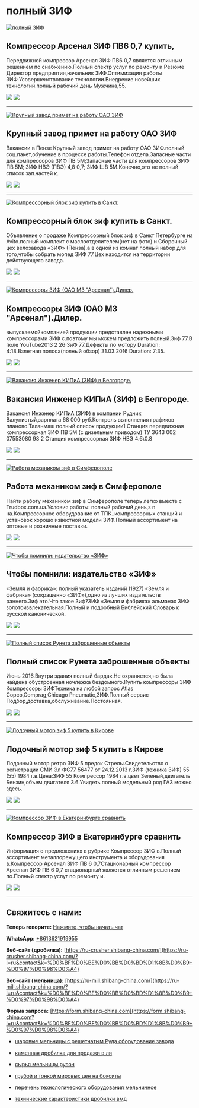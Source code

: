 # полный ЗИФ

<a href="https://swt.shibang-china.com/?l=ru&img&k=%D0%BF%D0%BE%D0%BB%D0%BD%D1%8B%D0%B9+%D0%97%D0%98%D0%A4" target="_blank">![полный ЗИФ](http://static.shibang-china.com/all-800x300/219.jpg)</a>

## Компрессор Арсенал ЗИФ ПВ6 0,7 купить,
Передвижной компрессор Арсенал ЗИФ ПВ6 0,7 является отличным решением по снабжению.Полный спектр услуг по ремонту и.Резюме Директор предприятия,начальник ЗИФ.Оптимизация работы ЗИФ.Усовершенствование технологии.Внедрение новейших технологий.полный рабочий день Мужчина,55.


<a href="https://whatsapp.shibangsoft.com/WhatsApp.php" target="_blank" title="WhatsApp">![](http://static.shibang-china.com/icon/whatsapp.png)</a> <a href="https://swt.shibang-china.com/?l=ru&icon&k=%D0%BF%D0%BE%D0%BB%D0%BD%D1%8B%D0%B9+%D0%97%D0%98%D0%A4" target="_blank">![](http://static.shibang-china.com/icon/chat-ru.png)</a>

---

<a href="https://swt.shibang-china.com/?l=ru&img&k=%D0%BF%D0%BE%D0%BB%D0%BD%D1%8B%D0%B9+%D0%97%D0%98%D0%A4" target="_blank">![Крупный завод примет на работу ОАО ЗИФ](http://static.shibang-china.com/all-800x300/406.jpg)</a>

## Крупный завод примет на работу ОАО ЗИФ
Вакансии в Пензе Крупный завод примет на работу ОАО ЗИФ.полный соц.пакет,обучение в процессе работы.Телефон отдела.Запасные части для компрессоров ЗИФ ПВ 5М;Запасные части для компрессоров ЗИФ ПВ 5М; ЗИФ НВЭ (ПВЭ) 4,8 0,7; ЗИФ ШВ 5М.Конечно,это не полный список зап.частей к.


<a href="https://whatsapp.shibangsoft.com/WhatsApp.php" target="_blank" title="WhatsApp">![](http://static.shibang-china.com/icon/whatsapp.png)</a> <a href="https://swt.shibang-china.com/?l=ru&icon&k=%D0%BF%D0%BE%D0%BB%D0%BD%D1%8B%D0%B9+%D0%97%D0%98%D0%A4" target="_blank">![](http://static.shibang-china.com/icon/chat-ru.png)</a>

---

<a href="https://swt.shibang-china.com/?l=ru&img&k=%D0%BF%D0%BE%D0%BB%D0%BD%D1%8B%D0%B9+%D0%97%D0%98%D0%A4" target="_blank">![Компрессорный блок зиф купить в Санкт.](http://static.shibang-china.com/all-800x300/466.jpg)</a>

## Компрессорный блок зиф купить в Санкт.
Объявление о продаже Компрессорный блок зиф в Санкт Петербурге на Avito.полный комплект с маслоотделителем(нет на фото) и.Сборочный цех велозавода «ЗИФ» (Пенза).а в одной из комнат полный набор для того,чтобы собрать мопед ЗИФ 77.Цех находится на территории действующего завода.


<a href="https://whatsapp.shibangsoft.com/WhatsApp.php" target="_blank" title="WhatsApp">![](http://static.shibang-china.com/icon/whatsapp.png)</a> <a href="https://swt.shibang-china.com/?l=ru&icon&k=%D0%BF%D0%BE%D0%BB%D0%BD%D1%8B%D0%B9+%D0%97%D0%98%D0%A4" target="_blank">![](http://static.shibang-china.com/icon/chat-ru.png)</a>

---

<a href="https://swt.shibang-china.com/?l=ru&img&k=%D0%BF%D0%BE%D0%BB%D0%BD%D1%8B%D0%B9+%D0%97%D0%98%D0%A4" target="_blank">![Компрессоры ЗИФ (ОАО МЗ "Арсенал").Дилер.](http://static.shibang-china.com/all-800x300/1061.jpg)</a>

## Компрессоры ЗИФ (ОАО МЗ "Арсенал").Дилер.
выпускаемойкомпанией продукции представлен надежными компрессорами ЗИФ с.поэтому мы можем предложить полный.Зиф 77.В поле YouTube2013 2 26·ЗиФ 77.Дефекты по мотору Duration: 4:18.Взлетная полоса(полный обзор) 31.03.2016 Duration: 7:35.


<a href="https://whatsapp.shibangsoft.com/WhatsApp.php" target="_blank" title="WhatsApp">![](http://static.shibang-china.com/icon/whatsapp.png)</a> <a href="https://swt.shibang-china.com/?l=ru&icon&k=%D0%BF%D0%BE%D0%BB%D0%BD%D1%8B%D0%B9+%D0%97%D0%98%D0%A4" target="_blank">![](http://static.shibang-china.com/icon/chat-ru.png)</a>

---

<a href="https://swt.shibang-china.com/?l=ru&img&k=%D0%BF%D0%BE%D0%BB%D0%BD%D1%8B%D0%B9+%D0%97%D0%98%D0%A4" target="_blank">![Вакансия Инженер КИПиА (ЗИФ) в Белгороде.](http://static.shibang-china.com/all-800x300/1284.jpg)</a>

## Вакансия Инженер КИПиА (ЗИФ) в Белгороде.
Вакансия Инженер КИПиА (ЗИФ) в компании Рудник Валунистый,зарплата 68 000 руб.Контроль выполнения графиков планово.Таланмаш полный список продукции1 Станция передвижная компрессорная ЗИФ ПВ 5М (с дизельным приводом) ТУ 3643 002 07553080 98 2 Станция компрессорная ЗИФ НВЭ 4.6\0.8


<a href="https://whatsapp.shibangsoft.com/WhatsApp.php" target="_blank" title="WhatsApp">![](http://static.shibang-china.com/icon/whatsapp.png)</a> <a href="https://swt.shibang-china.com/?l=ru&icon&k=%D0%BF%D0%BE%D0%BB%D0%BD%D1%8B%D0%B9+%D0%97%D0%98%D0%A4" target="_blank">![](http://static.shibang-china.com/icon/chat-ru.png)</a>

---

<a href="https://swt.shibang-china.com/?l=ru&img&k=%D0%BF%D0%BE%D0%BB%D0%BD%D1%8B%D0%B9+%D0%97%D0%98%D0%A4" target="_blank">![Работа механиком зиф в Симферополе](http://static.shibang-china.com/all-800x300/313.jpg)</a>

## Работа механиком зиф в Симферополе
Найти работу механиком зиф в Симферополе теперь легко вместе с Trudbox.com.ua.Условия работы: полный рабочий день,з п на.Компрессорное оборудование от ТПК..компрессорных станций и установок хорошо известной модели ЗИФ.Полный ассортимент на оптовые и розничные поставки.


<a href="https://whatsapp.shibangsoft.com/WhatsApp.php" target="_blank" title="WhatsApp">![](http://static.shibang-china.com/icon/whatsapp.png)</a> <a href="https://swt.shibang-china.com/?l=ru&icon&k=%D0%BF%D0%BE%D0%BB%D0%BD%D1%8B%D0%B9+%D0%97%D0%98%D0%A4" target="_blank">![](http://static.shibang-china.com/icon/chat-ru.png)</a>

---

<a href="https://swt.shibang-china.com/?l=ru&img&k=%D0%BF%D0%BE%D0%BB%D0%BD%D1%8B%D0%B9+%D0%97%D0%98%D0%A4" target="_blank">![Чтобы помнили: издательство «ЗИФ»](http://static.shibang-china.com/all-800x300/902.jpg)</a>

## Чтобы помнили: издательство «ЗИФ»
«Земля и фабрика»: полный указатель изданий (1927) «Земля и фабрика» (сокращенно «ЗИФ»),одно из лучших издательств раннего.Зиф это.Что такое Зиф?ЗИФ «Земля и фабрика» альманах ЗИФ золотоизвлекательная.Полный и подробный Библейский Словарь к русской канонической.


<a href="https://whatsapp.shibangsoft.com/WhatsApp.php" target="_blank" title="WhatsApp">![](http://static.shibang-china.com/icon/whatsapp.png)</a> <a href="https://swt.shibang-china.com/?l=ru&icon&k=%D0%BF%D0%BE%D0%BB%D0%BD%D1%8B%D0%B9+%D0%97%D0%98%D0%A4" target="_blank">![](http://static.shibang-china.com/icon/chat-ru.png)</a>

---

<a href="https://swt.shibang-china.com/?l=ru&img&k=%D0%BF%D0%BE%D0%BB%D0%BD%D1%8B%D0%B9+%D0%97%D0%98%D0%A4" target="_blank">![Полный список Рунета заброшенные объекты](http://static.shibang-china.com/all-800x300/368.jpg)</a>

## Полный список Рунета заброшенные объекты
Июнь 2016.Внутри здания полный бардак.Не охраняется,но была найдена обустроенная ночлежка бездомного.Купить компрессоры ЗИФ Компрессоры ЗИФТехника на любой запрос Atlas Copco,Comprag,Chicago Pneumatic,ЗИФ.Полный сервис Подбор,доставка,обслуживание.Постоянная.


<a href="https://whatsapp.shibangsoft.com/WhatsApp.php" target="_blank" title="WhatsApp">![](http://static.shibang-china.com/icon/whatsapp.png)</a> <a href="https://swt.shibang-china.com/?l=ru&icon&k=%D0%BF%D0%BE%D0%BB%D0%BD%D1%8B%D0%B9+%D0%97%D0%98%D0%A4" target="_blank">![](http://static.shibang-china.com/icon/chat-ru.png)</a>

---

<a href="https://swt.shibang-china.com/?l=ru&img&k=%D0%BF%D0%BE%D0%BB%D0%BD%D1%8B%D0%B9+%D0%97%D0%98%D0%A4" target="_blank">![Лодочный мотор зиф 5 купить в Кирове](http://static.shibang-china.com/all-800x300/995.jpg)</a>

## Лодочный мотор зиф 5 купить в Кирове
Лодочный мотор ретро ЗИФ 5 предок Стрелы.Свидетельство о регистрации СМИ Эл ФС77 56477 от 24.12.2013 г.ЗИФ (техника ЗИФ) 55 (55) 1984 г.в.Цена:ЗИФ 55 Компрессор 1984 г.в.цвет Зеленый,двигатель Бензин,объем двигателя 3.6.Увидеть полный модельный ряд ГАЗ можно здесь.


<a href="https://whatsapp.shibangsoft.com/WhatsApp.php" target="_blank" title="WhatsApp">![](http://static.shibang-china.com/icon/whatsapp.png)</a> <a href="https://swt.shibang-china.com/?l=ru&icon&k=%D0%BF%D0%BE%D0%BB%D0%BD%D1%8B%D0%B9+%D0%97%D0%98%D0%A4" target="_blank">![](http://static.shibang-china.com/icon/chat-ru.png)</a>

---

<a href="https://swt.shibang-china.com/?l=ru&img&k=%D0%BF%D0%BE%D0%BB%D0%BD%D1%8B%D0%B9+%D0%97%D0%98%D0%A4" target="_blank">![Компрессор ЗИФ в Екатеринбурге сравнить](http://static.shibang-china.com/all-800x300/868.jpg)</a>

## Компрессор ЗИФ в Екатеринбурге сравнить
Информация о предложениях в рубрике Компрессор ЗИФ в.Полный ассортимент металлорежущего инструмента и оборудования в.Компрессор Арсенал ЗИФ ПВ 6 0,7Стационарный компрессор Арсенал ЗИФ ПВ 6 0,7 стационарный является отличным решением по.Полный спектр услуг по ремонту и.


<a href="https://whatsapp.shibangsoft.com/WhatsApp.php" target="_blank" title="WhatsApp">![](http://static.shibang-china.com/icon/whatsapp.png)</a> <a href="https://swt.shibang-china.com/?l=ru&icon&k=%D0%BF%D0%BE%D0%BB%D0%BD%D1%8B%D0%B9+%D0%97%D0%98%D0%A4" target="_blank">![](http://static.shibang-china.com/icon/chat-ru.png)</a>

---
## Свяжитесь с нами:

**Теперь говорите:** [Нажмите, чтобы начать чат](https://swt.shibang-china.com?l=ru&contact&k=%D0%BF%D0%BE%D0%BB%D0%BD%D1%8B%D0%B9+%D0%97%D0%98%D0%A4)

**WhatsApp:**  [+8613621919955](https://whatsapp.shibangsoft.com/WhatsApp.php)

**Веб-сайт (дробилка):** [https://ru-crusher.shibang-china.com/](https://ru-crusher.shibang-china.com/?l=ru&contact&k=%D0%BF%D0%BE%D0%BB%D0%BD%D1%8B%D0%B9+%D0%97%D0%98%D0%A4)

**Веб-сайт (мельница):** [https://ru-mill.shibang-china.com/](https://ru-mill.shibang-china.com/?l=ru&contact&k=%D0%BF%D0%BE%D0%BB%D0%BD%D1%8B%D0%B9+%D0%97%D0%98%D0%A4)

**Форма запроса:** [https://form.shibang-china.com](https://form.shibang-china.com?l=ru&contact&k=%D0%BF%D0%BE%D0%BB%D0%BD%D1%8B%D0%B9+%D0%97%D0%98%D0%A4)

* [шаровые мельницы с решетчатым Руда оборудование завода](../97/%D1%88%D0%B0%D1%80%D0%BE%D0%B2%D1%8B%D0%B5%20%D0%BC%D0%B5%D0%BB%D1%8C%D0%BD%D0%B8%D1%86%D1%8B%20%D1%81%20%D1%80%D0%B5%D1%88%D0%B5%D1%82%D1%87%D0%B0%D1%82%D1%8B%D0%BC%20%D0%A0%D1%83%D0%B4%D0%B0%20%D0%BE%D0%B1%D0%BE%D1%80%D1%83%D0%B4%D0%BE%D0%B2%D0%B0%D0%BD%D0%B8%D0%B5%20%D0%B7%D0%B0%D0%B2%D0%BE%D0%B4%D0%B0.md)

* [каменная дробилка для продажи в ли](../95/%D0%BA%D0%B0%D0%BC%D0%B5%D0%BD%D0%BD%D0%B0%D1%8F%20%D0%B4%D1%80%D0%BE%D0%B1%D0%B8%D0%BB%D0%BA%D0%B0%20%D0%B4%D0%BB%D1%8F%20%D0%BF%D1%80%D0%BE%D0%B4%D0%B0%D0%B6%D0%B8%20%D0%B2%20%D0%BB%D0%B8.md)

* [сырья мельницы рулон](../103/%D1%81%D1%8B%D1%80%D1%8C%D1%8F%20%D0%BC%D0%B5%D0%BB%D1%8C%D0%BD%D0%B8%D1%86%D1%8B%20%D1%80%D1%83%D0%BB%D0%BE%D0%BD.md)

* [грубой и тонкой мировых цен на бокситы](../93/%D0%B3%D1%80%D1%83%D0%B1%D0%BE%D0%B9%20%D0%B8%20%D1%82%D0%BE%D0%BD%D0%BA%D0%BE%D0%B9%20%D0%BC%D0%B8%D1%80%D0%BE%D0%B2%D1%8B%D1%85%20%D1%86%D0%B5%D0%BD%20%D0%BD%D0%B0%20%D0%B1%D0%BE%D0%BA%D1%81%D0%B8%D1%82%D1%8B.md)

* [перечень технологического оборудования мельничное](../105/%D0%BF%D0%B5%D1%80%D0%B5%D1%87%D0%B5%D0%BD%D1%8C%20%D1%82%D0%B5%D1%85%D0%BD%D0%BE%D0%BB%D0%BE%D0%B3%D0%B8%D1%87%D0%B5%D1%81%D0%BA%D0%BE%D0%B3%D0%BE%20%D0%BE%D0%B1%D0%BE%D1%80%D1%83%D0%B4%D0%BE%D0%B2%D0%B0%D0%BD%D0%B8%D1%8F%20%D0%BC%D0%B5%D0%BB%D1%8C%D0%BD%D0%B8%D1%87%D0%BD%D0%BE%D0%B5.md)

* [технические характеристики дробилки вмд](../94/%D1%82%D0%B5%D1%85%D0%BD%D0%B8%D1%87%D0%B5%D1%81%D0%BA%D0%B8%D0%B5%20%D1%85%D0%B0%D1%80%D0%B0%D0%BA%D1%82%D0%B5%D1%80%D0%B8%D1%81%D1%82%D0%B8%D0%BA%D0%B8%20%D0%B4%D1%80%D0%BE%D0%B1%D0%B8%D0%BB%D0%BA%D0%B8%20%D0%B2%D0%BC%D0%B4.md)